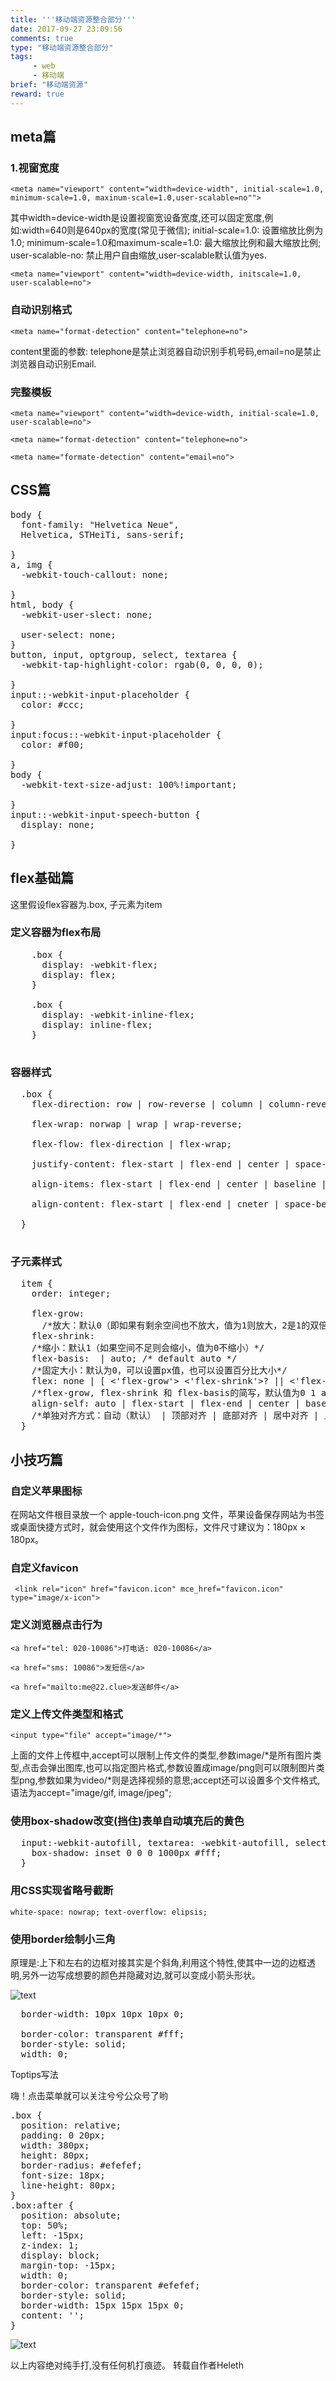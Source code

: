 ```yaml
---
title: '''移动端资源整合部分'''
date: 2017-09-27 23:09:56
comments: true
type: "移动端资源整合部分"
tags:
     - web
     - 移动端
brief: "移动端资源"
reward: true
---
```


##  meta篇
### 1.视窗宽度
`<meta name="viewport" content="width=device-width", initial-scale=1.0, minimum-scale=1.0, maxinum-scale=1.0,user-scalable=no"">`


其中width=device-width是设置视窗宽设备宽度,还可以固定宽度,例如:width=640则是640px的宽度(常见于微信);
initial-scale=1.0: 设置缩放比例为1.0;
minimum-scale=1.0和maximum-scale=1.0: 最大缩放比例和最大缩放比例;
user-scalable-no: 禁止用户自由缩放,user-scalable默认值为yes.

<!--more-->

`<meta name="viewport" content="width=device-width, initscale=1.0, user-scalable=no">`

### 自动识别格式
`<meta name="format-detection" content="telephone=no">`

content里面的参数: telephone是禁止浏览器自动识别手机号码,email=no是禁止浏览器自动识别Email.

### 完整模板
`<meta name="viewport" content="width=device-width, initial-scale=1.0, user-scalable=no">`

`<meta name="format-detection" content="telephone=no">`
  
`<meta name="formate-detection" content="email=no">`

## CSS篇

<pre>body {
  font-family: "Helvetica Neue",
  Helvetica, STHeiTi, sans-serif;
  <!-- 使用无衬线字体 -->
}
a, img {
  -webkit-touch-callout: none;
  <!-- 禁止长按链接与图片弹出菜单 -->
}
html, body {
  -webkit-user-slect: none;
  <!-- 禁止选中文中 -->
  user-select: none;
}
button, input, optgroup, select, textarea {
  -webkit-tap-highlight-color: rgab(0, 0, 0, 0);
  <!-- 去掉a, input和button点击时的蓝色外边框和灰色半透明背景 -->
}
input::-webkit-input-placeholder {
  color: #ccc;
  <!-- 修改webkit中input的planceholder样式 -->  
}
input:focus::-webkit-input-placeholder {
  color: #f00;
  <!-- 修改webkit中focus状态下input的planceholder样式 -->
}
body {
  -webkit-text-size-adjust: 100%!important;
  <!-- 禁止Ios调整字体大小 -->
}
input::-webkit-input-speech-button {
  display: none;
  <!-- 隐藏Android的语音输入按钮 -->
}</pre>

##  flex基础篇

这里假设flex容器为.box, 子元素为item
### 定义容器为flex布局

  <pre>
    .box {
      display: -webkit-flex; 
      display: flex;
    }
    <!-- 行内flex -->
    .box {
      display: -webkit-inline-flex;
      display: inline-flex;
    }
  </pre>

### 容器样式

  <pre>
  .box {
    flex-direction: row | row-reverse | column | column-reverse;
    <!-- 主轴方向: 从左到右(默认) | 从右到左 | 上到下 | 下到上 -->
    flex-wrap: norwap | wrap | wrap-reverse;
    <!-- 换行: 不换行(默认) | 换行 | 换行并第一行在下方 -->
    flex-flow: flex-direction | flex-wrap;
    <!-- 主轴方向和换行简写 -->
    justify-content: flex-start | flex-end | center | space-between | space-argound;
    <!-- 主轴对齐方式: 左对齐(默认) | 右对齐 | 居中对齐 | 两端对齐 | 平均分布 -->
    align-items: flex-start | flex-end | center | baseline | stretch;
    <!-- 交叉轴对齐方式: 顶部对齐(默认) 顶部对齐 居中对齐 | 上下对齐并铺满 | 文本基线对齐 -->
    align-content: flex-start | flex-end | cneter | space-between | space-around | strech;
    <!-- 多主轴对齐: 顶部对齐(默认) | 顶部对齐 | 居中对齐 | 上下对齐并铺满 | 上下平均分布 -->
  }
  </pre>

### 子元素样式

<pre>
  item {
    order: integer;
    <!-- 排序: 数值越小,越排前,默认为0 -->
    flex-grow: <number>
      /*放大：默认0（即如果有剩余空间也不放大，值为1则放大，2是1的双倍大小，以此类推）*/
    flex-shrink: <number>
    /*缩小：默认1（如果空间不足则会缩小，值为0不缩小）*/
    flex-basis: <length> | auto; /* default auto */
    /*固定大小：默认为0，可以设置px值，也可以设置百分比大小*/
    flex: none | [ <'flex-grow'> <'flex-shrink'>? || <'flex-basis'> ]
    /*flex-grow, flex-shrink 和 flex-basis的简写，默认值为0 1 auto，*/
    align-self: auto | flex-start | flex-end | center | baseline | stretch;
    /*单独对齐方式：自动（默认） | 顶部对齐 | 底部对齐 | 居中对齐 | 上下对齐并铺满 | 文本基线对齐*/
  }
</pre>

## 小技巧篇

### 自定义苹果图标

在网站文件根目录放一个 apple-touch-icon.png 文件，苹果设备保存网站为书签或桌面快捷方式时，就会使用这个文件作为图标，文件尺寸建议为：180px × 180px。
### 自定义favicon

` <link rel="icon" href="favicon.icon" mce_href="favicon.icon" type="image/x-icon">`

### 定义浏览器点击行为
`<a href="tel: 020-10086">打电话: 020-10086</a>`

`<a href="sms: 10086">发短信</a>`

`<a href="mailto:me@22.clue>发送邮件</a>`

### 定义上传文件类型和格式

`<input type="file" accept="image/*">`

上面的文件上传框中,accept可以限制上传文件的类型,参数image/*是所有图片类型,点击会弹出图库,也可以指定图片格式,参数设置成image/png则可以限制图片类型png,参数如果为video/*则是选择视频的意思;accept还可以设置多个文件格式,语法为accept="image/gif, image/jpeg";

### 使用box-shadow改变(挡住)表单自动填充后的黄色

<pre>
  input:-webkit-autofill, textarea: -webkit-autofill, select:-webkit-autofill {
    box-shadow: inset 0 0 0 1000px #fff;
  }
</pre>

### 用CSS实现省略号截断

`white-space: nowrap;
text-overflow: elipsis;`

### 使用border绘制小三角
原理是:上下和左右的边框对接其实是个斜角,利用这个特性,使其中一边的边框透明,另外一边写成想要的颜色并隐藏对边,就可以变成小箭头形状。

![text](https://segmentfault.com/img/remote/1460000004845430)

<pre>
  border-width: 10px 10px 10px 0;
  <!-- 左箭头 -->
  border-color: transparent #fff;
  border-style: solid;
  width: 0; 
</pre>

Toptips写法

<div class="box">嗨！点击菜单就可以关注兮兮公众号了哟</a>
<pre>
.box {
  position: relative;
  padding: 0 20px;
  width: 380px;
  height: 80px;
  border-radius: #efefef;
  font-size: 18px;
  line-height: 80px;
}
.box:after {
  position: absolute;
  top: 50%;
  left: -15px;
  z-index: 1;
  display: block;
  margin-top: -15px;
  width: 0;
  border-color: transparent #efefef;
  border-style: solid;
  border-width: 15px 15px 15px 0;
  content: '';
}
</pre>

![text](https://segmentfault.com/img/remote/1460000004845432)

以上内容绝对纯手打,没有任何机打痕迹。
转载自作者Heleth




